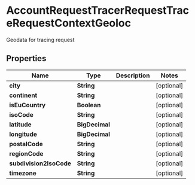 

# AccountRequestTracerRequestTraceRequestContextGeoloc

Geodata for tracing request

## Properties

| Name | Type | Description | Notes |
|------------ | ------------- | ------------- | -------------|
|**city** | **String** |  |  [optional] |
|**continent** | **String** |  |  [optional] |
|**isEuCountry** | **Boolean** |  |  [optional] |
|**isoCode** | **String** |  |  [optional] |
|**latitude** | **BigDecimal** |  |  [optional] |
|**longitude** | **BigDecimal** |  |  [optional] |
|**postalCode** | **String** |  |  [optional] |
|**regionCode** | **String** |  |  [optional] |
|**subdivision2IsoCode** | **String** |  |  [optional] |
|**timezone** | **String** |  |  [optional] |



